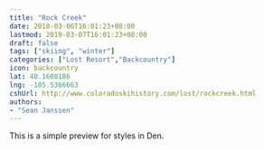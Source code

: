 ```yaml
---
title: "Rock Creek"
date: 2018-03-06T16:01:23+08:00
lastmod: 2019-03-07T16:01:23+08:00
draft: false
tags: ["skiing", "winter"]
categories: ["Lost Resort","Backcountry"]
icon: backcountry
lat: 40.1608186
lng: -105.5366663
cshUrl: http://www.coloradoskihistory.com/lost/rockcreek.html
authors:
- "Sean Janssen"
---
```


This is a simple preview for styles in Den.
